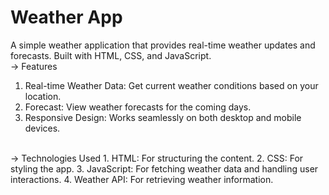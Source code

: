 # Weather App
A simple weather application that provides real-time weather updates and forecasts. Built with HTML, CSS, and JavaScript.
<br>
-> Features
1. Real-time Weather Data: Get current weather conditions based on your location.
2. Forecast: View weather forecasts for the coming days.
3. Responsive Design: Works seamlessly on both desktop and mobile devices.
<br>
-> Technologies Used
1. HTML: For structuring the content.
2. CSS: For styling the app.
3. JavaScript: For fetching weather data and handling user interactions.
4. Weather API: For retrieving weather information.
